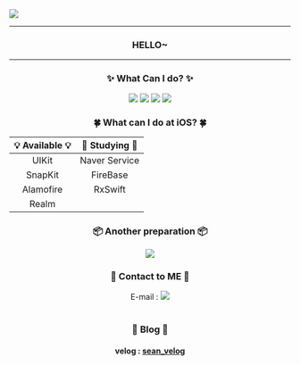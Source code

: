 <img src="https://capsule-render.vercel.app/api?type=waving&color=timeAuto&height=200&section=header&text=Sean's%20Library&fontSize=50" />

---
### <div align=center>HELLO~</div>
---
 
  ### <div align=center>✨ What Can I do? ✨</div>
<div align=center>
<img src="https://img.shields.io/badge/Swift-F05138?style=flat&logo=Swift&logoColor=white">
<img src="https://img.shields.io/badge/-Objective--C-lightgrey">
<img src="https://img.shields.io/badge/Arduino-00979D?style=flat&logo=Arduino&logoColor=white">
<img src="https://img.shields.io/badge/Python-3776AB?style=flat&logo=Python&logoColor=white">
</div>

### <div align=center>🍀 What can I do at iOS? 🍀</div>
<div align=center>

|💡 Available 💡|📖 Studying 📖|
|:-------------:|:-------------:|
|UIKit|Naver Service|
|SnapKit|FireBase|
|Alamofire|RxSwift|
|Realm||

</div>

### <div align=center>📦 Another preparation 📦</div>
<div align=center>


<img src="https://img.shields.io/badge/Flutter-02569B?style=flat&logo=Flutter&logoColor=white">

</div>

  ### <div align=center>📮 Contact to ME 📮</div>


<div align=center>E-mail : <a href="mailto:ksg3452@gmail.com"><img src="https://img.shields.io/badge/Gmail-EA4335?style=flat&logo=Gmail&logoColor=white"></a></div><br>

### <div align = center> 📒 Blog 📒 </div>
#### <div align=center> velog : <a href="https://velog.io/@sean_kk">sean_velog</a></div><br>

### 
<!-- <div align=center>Profile : <a href ="https://www.notion.so/iOS-Developer-Profile-7e3ef91f50544c249360770ff92ea2e6"><img src="https://img.shields.io/badge/Notion-000000?style=flat&logo=Notion&logoColor=white"></a></div> -->
